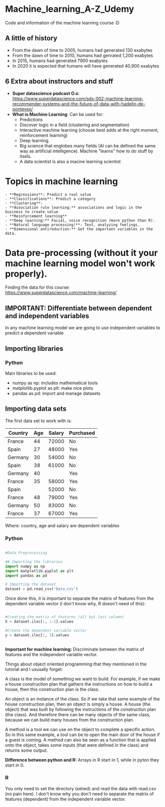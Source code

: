 # Machine_learning_A-Z_Udemy
Code and information of the machine learning course :D

## A little of history

- From the dawn of time to 2005, humans had generated 130 exabytes
- From the dawn of time to 2010, humans had genrated 1,200 exabytes
- In 2015, humans had generated 7900 exabytes
- In 2020 it is expected that humans will have generated 40,900 exabytes

## 6 Extra about instructors and stuff

- **Super datascience podcast O.o**: https://www.superdatascience.com/sds-002-machine-learning-recommender-systems-and-the-future-of-data-with-hadelin-de-ponteves/
- **What is Machine Learning**: 
	Can be used for: 
	- Predictions
	- Discover logic in a field (clustering and segmentation)
	- Interactive machine learning (choose best adds at the right moment, reinforcement learning)
	- Deep learning.
	- Big science that englobes many fields (AI can be defined the same way as artificial intelligence). Machine "learns" how to do stuff by itsels.
	- A data scientist is also a macine learning scientist

# Topics in machine learning
	- **Regressions**: Predict a real value
	- **Classifications**: Predict a category
	- **Clustering**:
	- **Association rule learning:** associations and logic in the business to create value
	- **Reinforcement learning**
	- **Deep learning:** Facial, voice recognition (more python than R).
	- **Natural language processing!**: Text, analyzing feelings.
	- **Dimensional antireduction:** Get the important variables in the data.

# Data pre-processing **(without it your machine learning model won't work properly)**.

Finding the data for this course: https://www.superdatascience.com/machine-learning/

## **IMPORTANT: Differentiate between dependent and independent variables**
In any machine learning model we are going to use independent variables to predict a dependent variable

## **Importing libraries**

### Python

Main libraries to be used:

- numpy as np: includes mathematical tools
- matplotlib.pyplot as plt: make nice plots
- pandas as pd: import and manage datasets

## Importing data sets

The first data set to work with is:

| Country | Age | Salary | Purchased | 
|---------|-----|--------|-----------| 
| France  | 44  | 72000  | No        | 
| Spain   | 27  | 48000  | Yes       | 
| Germany | 30  | 54000  | No        | 
| Spain   | 38  | 61000  | No        | 
| Germany | 40  |        | Yes       | 
| France  | 35  | 58000  | Yes       | 
| Spain   |     | 52000  | No        | 
| France  | 48  | 79000  | Yes       | 
| Germany | 50  | 83000  | No        | 
| France  | 37  | 67000  | Yes       | 

Where: country, age and salary are dependent variables


### Python

```python

#Data Preprocessing

## Importing the libraries
import numpy as np
import matplotlib.pyplot as plt
import pandas as pd

# Importing the dataset
dataset = pd.read_csv('Data.csv')

```

Once done this, it is important to separate the matrix of features from the dependent variable vector (i don't know why, R doesn't need of this):

```python

#Creating the matrix of features (all but last column)
X = dataset.iloc[:, :-1].values

#Create the dependent variable vector
y = dataset.iloc[:, 3].values
 

```


**Important for machine learning:** Discriminate between the matrix of features and the independent variable vector.

Things about object oriented programming that they mentioned in the tutorial and I ususally forget:

A class is the model of something we want to build. For example, if we make a house construction plan that gathers the instructions on how to build a house, then this construction plan is the class.

An object is an instance of the class. So if we take that same example of the house construction plan, then an object is simply a house. A house (the object) that was built by following the instructions of the construction plan (the class).
And therefore there can be many objects of the same class, because we can build many houses from the construction plan.

A method is a tool we can use on the object to complete a specific action. So in this same example, a tool can be to open the main door of the house if a guest is coming. A method can also be seen as a function that is applied onto the object, takes some inputs (that were defined in the class) and returns some output.


**Difference between python and R:** Arrays in R start in 1, while in pyton they start in 0.

### R

You only need to set the directory (setwd) and read the data with read.csv (no pain here). I don't know why you don't need to separate the matrix of features (dependent) from the independent variable vector.

